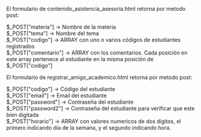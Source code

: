 El formulario de contenido_asistencia_asesoria.html retorna por metodo post:  

$_POST["materia"]  		-> Nombre de la materia  
$_POST["tema"] 			-> Nombre del tema  
$_POST["codigo"] 		-> ARRAY con uno o varios códigos de estudiantes registrados  
$_POST["comentario"] 	-> ARRAY con los comentarios. Cada posición en este array pertenece al estudiante en la misma posición de $_POST["codigo"]  

El formulario de registrar_amigo_academico.html retorna por metodo post:  

$_POST["codigo"] 		-> Código del estudiante  
$_POST["email"] 		-> Email del estudiante  
$_POST["password"] 		-> Contraseña del estudiante  
$_POST["password2"] 	-> Contraseña del estudiante para verificar que este bien digitada  
$_POST["horario"] 		-> ARRAY con valores numericos de dos digitos, el primero indicando dia de la semana, y el segundo indicando hora.  



